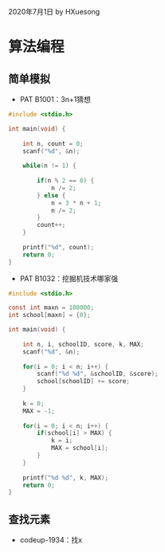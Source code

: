 2020年7月1日
by HXuesong



# 算法编程
## 简单模拟
- PAT B1001：3n+1猜想
```c
#include <stdio.h>

int main(void) { 
    
    int n, count = 0;
    scanf("%d", &n);
    
    while(n != 1) {
        
        if(n % 2 == 0) {
            n /= 2;
        } else {
            n = 3 * n + 1;
            n /= 2;
        }
        count++;
    }
    
    printf("%d", count);
	return 0;
}
```



- PAT B1032：挖掘机技术哪家强
```c
#include <stdio.h>

const int maxn = 100000;
int school[maxn] = {0};

int main(void) {
    
    int n, i, schoolID, score, k, MAX;
    scanf("%d", &n);
    
    for(i = 0; i < n; i++) {
        scanf("%d %d", &schoolID, &score);
        school[schoolID] += score;
    }
    
    k = 0;
    MAX = -1;
    
    for(i = 0; i < n; i++) {
        if(school[i] > MAX) {
            k = i;
            MAX = school[i];
        }
    }
    
    printf("%d %d", k, MAX);
	return 0;
}
```



## 查找元素
- codeup-1934：找x
```c

```






